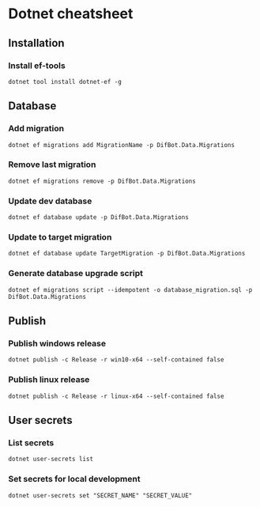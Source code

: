 # Dotnet cheatsheet

## Installation

### Install ef-tools
`dotnet tool install dotnet-ef -g`

## Database

### Add migration
`dotnet ef migrations add MigrationName -p DifBot.Data.Migrations`

### Remove last migration
`dotnet ef migrations remove -p DifBot.Data.Migrations`

### Update dev database
`dotnet ef database update -p DifBot.Data.Migrations`

### Update to target migration
`dotnet ef database update TargetMigration -p DifBot.Data.Migrations`

### Generate database upgrade script
`dotnet ef migrations script --idempotent -o database_migration.sql -p DifBot.Data.Migrations`

## Publish

### Publish windows release
`dotnet publish -c Release -r win10-x64 --self-contained false`

### Publish linux release
`dotnet publish -c Release -r linux-x64 --self-contained false`

## User secrets

### List secrets
`dotnet user-secrets list`

### Set secrets for local development
`dotnet user-secrets set "SECRET_NAME" "SECRET_VALUE"​`
